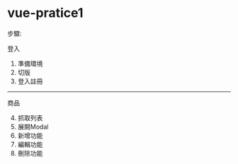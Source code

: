 # vue-pratice1

步驟:

登入

1. 準備環境
2. 切版
3. 登入註冊
-----
商品

4. 抓取列表
5. 展開Modal
6. 新增功能
7. 編輯功能
8. 刪除功能
